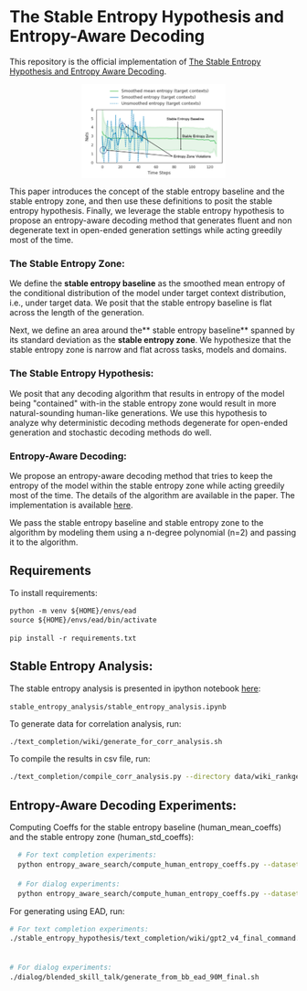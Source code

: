 # The Stable Entropy Hypothesis and Entropy-Aware Decoding
This repository is the official implementation of [The Stable Entropy Hypothesis and Entropy Aware Decoding](https://arxiv.org/abs/<tobefilled>). 

<p align="center">
<img src="images/stable_entropy_hypothesis_annotated_v2.png" align="middle" width=50% height=50%>
</p>

This paper introduces the concept of the stable entropy baseline and the stable entropy zone, and then use these definitions to posit the stable entropy hypothesis. Finally, we leverage the stable entropy hypothesis to propose an entropy-aware decoding method that generates fluent and non degenerate text in open-ended generation settings while acting greedily most of the time.

### The Stable Entropy Zone:
We define the **stable entropy baseline** as the smoothed mean entropy of the conditional distribution of the model under target context distribution, i.e., under target data. We posit that the stable entropy baseline is flat across the length of the generation. 

Next, we define an area around the** stable entropy baseline** spanned by its standard deviation as the **stable entropy zone**. We hypothesize that the stable entropy zone is narrow and flat across tasks, models and domains. 

### The Stable Entropy Hypothesis:
We posit that any decoding algorithm that results in entropy of the model being "contained" with-in the stable entropy zone would result in more natural-sounding human-like generations. We use this hypothesis to analyze why deterministic decoding methods degenerate for open-ended generation and stochastic decoding methods do well. 

### Entropy-Aware Decoding:
We propose an entropy-aware decoding method that tries to keep the entropy of the model within the stable entropy zone while acting greedily most of the time. The details of the algorithm are available in the paper. The implementation is available [here](https://github.com/kushalarora/transformers/blob/main/src/transformers/generation_utils.py#L1894). 

We pass the stable entropy baseline and stable entropy zone to the algorithm by modeling them using a n-degree polynomial (n=2) and passing it to the algorithm.

## Requirements
To install requirements:

```setup
python -m venv ${HOME}/envs/ead
source ${HOME}/envs/ead/bin/activate

pip install -r requirements.txt
```

## Stable Entropy Analysis:
The stable entropy analysis is presented in ipython notebook [here](stable_entropy_analysis/stable_entropy_analysis.ipynb): 

```stable_entropy_analysis/stable_entropy_analysis.ipynb```

To generate data for correlation analysis, run:
```bash
./text_completion/wiki/generate_for_corr_analysis.sh
```

To compile the results in csv file, run:
```bash
./text_completion/compile_corr_analysis.py --directory data/wiki_rankgen/corr_analysis/gpt2_xl/
```

## Entropy-Aware Decoding Experiments:

Computing Coeffs for the stable entropy baseline (human_mean_coeffs) and the stable entropy zone (human_std_coeffs):
```bash
  # For text completion experiments:
  python entropy_aware_search/compute_human_entropy_coeffs.py --dataset data/wiki_rankgen/generated/orig.jsonl --model_name_or_path gpt2-xl --degree 2
  
  # For dialog experiments:
  python entropy_aware_search/compute_human_entropy_coeffs.py --dataset data/blended_skill_talk/generated/orig.jsonl --max_len 40 --model_name_or_path facebook/blenderbot-90M --is_seq2seq --degree 2
```

For generating using EAD, run:
```bash
# For text completion experiments:
./stable_entropy_hypothesis/text_completion/wiki/gpt2_v4_final_command.sh


# For dialog experiments:
./dialog/blended_skill_talk/generate_from_bb_ead_90M_final.sh

```
